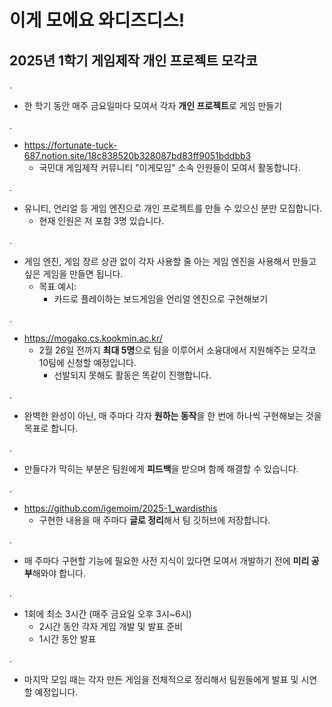 # 이게 모에요 와디즈디스!
## 2025년 1학기 게임제작 개인 프로젝트 모각코
.
- 한 학기 동안 매주 금요일마다 모여서 각자 **개인 프로젝트**로 게임 만들기

.
- https://fortunate-tuck-687.notion.site/18c838520b328087bd83ff9051bddbb3
  - 국민대 게임제작 커뮤니티 "이게모임" 소속 인원들이 모여서 활동합니다.

.
- 유니티, 언리얼 등 게임 엔진으로 개인 프로젝트를 만들 수 있으신 분만 모집합니다.
  - 현재 인원은 저 포함 3명 있습니다.
    
.
- 게임 엔진, 게임 장르 상관 없이
각자 사용할 줄 아는 게임 엔진을 사용해서
만들고 싶은 게임을 만들면 됩니다.
  - 목표 예시:
    - 카드로 플레이하는 보드게임을 언리얼 엔진으로 구현해보기

.
- https://mogako.cs.kookmin.ac.kr/
  - 2월 26일 전까지 **최대 5명**으로 팀을 이루어서 소융대에서 지원해주는 모각코 10팀에 신청할 예정입니다.
    - 선발되지 못해도 활동은 똑같이 진행합니다.
    
.
- 완벽한 완성이 아닌, 매 주마다 각자 **원하는 동작**을
한 번에 하나씩 구현해보는 것을 목표로 합니다.
    
.
- 만들다가 막히는 부분은 팀원에게 **피드백**을 받으며 함께 해결할 수 있습니다.

.
- https://github.com/igemoim/2025-1_wardisthis
  - 구현한 내용을 매 주마다 **글로 정리**해서 팀 깃허브에 저장합니다.
    
.
- 매 주마다 구현할 기능에 필요한 사전 지식이 있다면 모여서 개발하기 전에 **미리 공부**해와야 합니다.
    
.
- 1회에 최소 3시간 (매주 금요일 오후 3시~6시)
  - 2시간 동안 각자 게임 개발 및 발표 준비
  - 1시간 동안 발표

.
- 마지막 모임 때는 각자 만든 게임을 전체적으로 정리해서 팀원들에게 발표 및 시연할 예정입니다.
